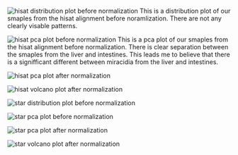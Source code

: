 ![hisat distribution plot before normalization](hisat_dist_plot_before_diffexp.png)
This is a distribution plot of our smaples from the hisat alignment before noramlization. There are not any clearly visable patterns.

![hisat pca plot before normalization](hisat_pca_before_deseq2.png)
This is a pca plot of our smaples from the hisat alignment before normalization. There is clear separation between the smaples from the liver and intestines. This leads me to believe that there is a signifficant different between miracidia from the liver and intestines.

![hisat pca plot after normalization](hisat_pca_after_deseq2.png)


![hisat volcano plot after normalization](hisat_volcano_plot.png)


![star distribution plot before normalization](star_dist_plot_before_diffexp.png)


![star pca plot before normalization](star_pca_before_deseq2.png)


![star pca plot after normalization](star_pca_after_deseq2.png)


![star volcano plot after normalization](star_volcano_plot.png)
